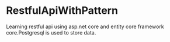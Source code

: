 # RestfulApiWithPattern
Learning restful api using asp.net core and entity core framework core.Postgresql is used to store data.
